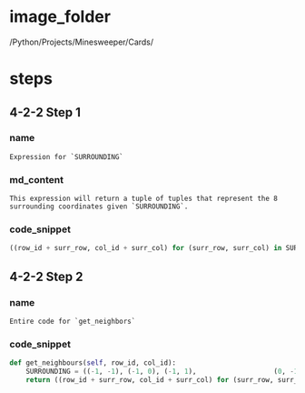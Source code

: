 # image_folder
/Python/Projects/Minesweeper/Cards/

# steps

## 4-2-2 Step 1
### name
```
Expression for `SURROUNDING`
```
### md_content
```
This expression will return a tuple of tuples that represent the 8 surrounding coordinates given `SURROUNDING`. 
```

### code_snippet
```python
((row_id + surr_row, col_id + surr_col) for (surr_row, surr_col) in SURROUNDING)
```

## 4-2-2 Step 2
### name
```
Entire code for `get_neighbors`
```
### code_snippet
```python
def get_neighbours(self, row_id, col_id):    
    SURROUNDING = ((-1, -1), (-1, 0), (-1, 1),                   (0, -1), (0, 1), (1, -1), (1, 0), (1, 1))    
    return ((row_id + surr_row, col_id + surr_col) for (surr_row, surr_col) in SURROUNDING)
```


